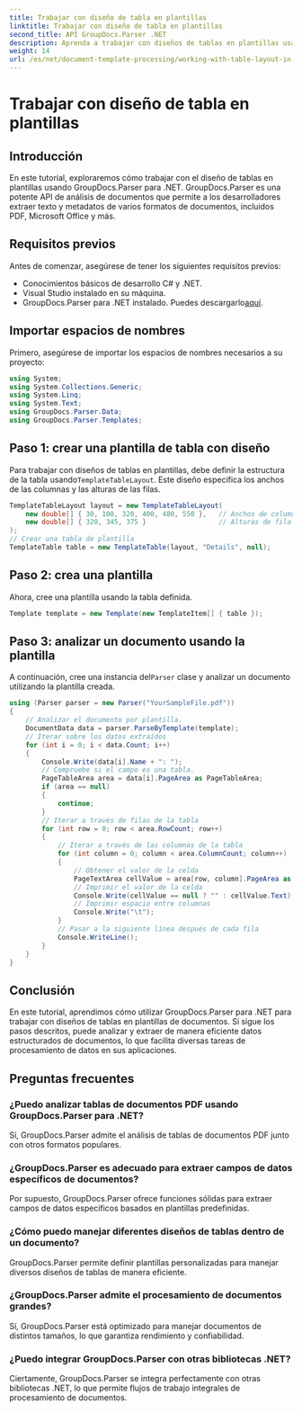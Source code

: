 ```yaml
---
title: Trabajar con diseño de tabla en plantillas
linktitle: Trabajar con diseño de tabla en plantillas
second_title: API GroupDocs.Parser .NET
description: Aprenda a trabajar con diseños de tablas en plantillas usando GroupDocs.Parser para .NET. Extraiga datos estructurados de manera eficiente de los documentos.
weight: 14
url: /es/net/document-template-processing/working-with-table-layout-in-templates/
---
```


# Trabajar con diseño de tabla en plantillas

## Introducción
En este tutorial, exploraremos cómo trabajar con el diseño de tablas en plantillas usando GroupDocs.Parser para .NET. GroupDocs.Parser es una potente API de análisis de documentos que permite a los desarrolladores extraer texto y metadatos de varios formatos de documentos, incluidos PDF, Microsoft Office y más.
## Requisitos previos
Antes de comenzar, asegúrese de tener los siguientes requisitos previos:
- Conocimientos básicos de desarrollo C# y .NET.
- Visual Studio instalado en su máquina.
-  GroupDocs.Parser para .NET instalado. Puedes descargarlo[aquí](https://releases.groupdocs.com/parser/net/).

## Importar espacios de nombres
Primero, asegúrese de importar los espacios de nombres necesarios a su proyecto:
```csharp
using System;
using System.Collections.Generic;
using System.Linq;
using System.Text;
using GroupDocs.Parser.Data;
using GroupDocs.Parser.Templates;
```
## Paso 1: crear una plantilla de tabla con diseño
Para trabajar con diseños de tablas en plantillas, debe definir la estructura de la tabla usando`TemplateTableLayout`. Este diseño especifica los anchos de las columnas y las alturas de las filas.
```csharp
TemplateTableLayout layout = new TemplateTableLayout(
    new double[] { 30, 100, 320, 400, 480, 550 },   // Anchos de columna
    new double[] { 320, 345, 375 }                  // Alturas de fila
);
// Crear una tabla de plantilla
TemplateTable table = new TemplateTable(layout, "Details", null);
```
## Paso 2: crea una plantilla
Ahora, cree una plantilla usando la tabla definida.
```csharp
Template template = new Template(new TemplateItem[] { table });
```
## Paso 3: analizar un documento usando la plantilla
 A continuación, cree una instancia del`Parser` clase y analizar un documento utilizando la plantilla creada.
```csharp
using (Parser parser = new Parser("YourSampleFile.pdf"))
{
    // Analizar el documento por plantilla.
    DocumentData data = parser.ParseByTemplate(template);
    // Iterar sobre los datos extraídos
    for (int i = 0; i < data.Count; i++)
    {
        Console.Write(data[i].Name + ": ");
        // Compruebe si el campo es una tabla.
        PageTableArea area = data[i].PageArea as PageTableArea;
        if (area == null)
        {
            continue;
        }
        // Iterar a través de filas de la tabla
        for (int row = 0; row < area.RowCount; row++)
        {
            // Iterar a través de las columnas de la tabla
            for (int column = 0; column < area.ColumnCount; column++)
            {
                // Obtener el valor de la celda
                PageTextArea cellValue = area[row, column].PageArea as PageTextArea;
                // Imprimir el valor de la celda
                Console.Write(cellValue == null ? "" : cellValue.Text);
                // Imprimir espacio entre columnas
                Console.Write("\t");
            }
            // Pasar a la siguiente línea después de cada fila
            Console.WriteLine();
        }
    }
}
```

## Conclusión
En este tutorial, aprendimos cómo utilizar GroupDocs.Parser para .NET para trabajar con diseños de tablas en plantillas de documentos. Si sigue los pasos descritos, puede analizar y extraer de manera eficiente datos estructurados de documentos, lo que facilita diversas tareas de procesamiento de datos en sus aplicaciones.

## Preguntas frecuentes
### ¿Puedo analizar tablas de documentos PDF usando GroupDocs.Parser para .NET?
Sí, GroupDocs.Parser admite el análisis de tablas de documentos PDF junto con otros formatos populares.
### ¿GroupDocs.Parser es adecuado para extraer campos de datos específicos de documentos?
Por supuesto, GroupDocs.Parser ofrece funciones sólidas para extraer campos de datos específicos basados en plantillas predefinidas.
### ¿Cómo puedo manejar diferentes diseños de tablas dentro de un documento?
GroupDocs.Parser permite definir plantillas personalizadas para manejar diversos diseños de tablas de manera eficiente.
### ¿GroupDocs.Parser admite el procesamiento de documentos grandes?
Sí, GroupDocs.Parser está optimizado para manejar documentos de distintos tamaños, lo que garantiza rendimiento y confiabilidad.
### ¿Puedo integrar GroupDocs.Parser con otras bibliotecas .NET?
Ciertamente, GroupDocs.Parser se integra perfectamente con otras bibliotecas .NET, lo que permite flujos de trabajo integrales de procesamiento de documentos.